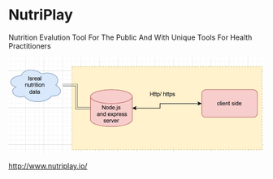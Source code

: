 # NutriPlay
Nutrition Evalution Tool For The Public And With Unique Tools For Health Practitioners


![diagram](https://github.com/barel-mishal/NutriPlay/blob/main/diagram.jpg?raw=true)

http://www.nutriplay.io/
